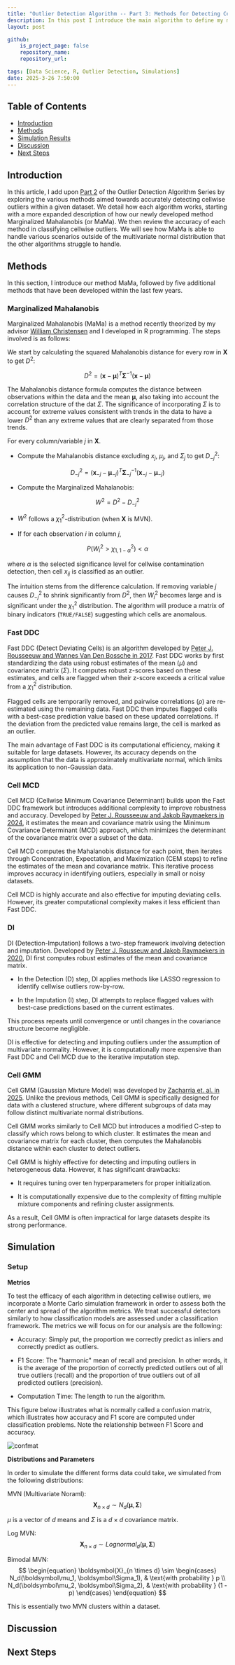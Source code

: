 ```yaml
---
title: "Outlier Detection Algorithm -- Part 3: Methods for Detecting Cellwise Outliers"
description: In this post I introduce the main algorithm to define my master's research project, called MaMa (for Marginalized Mahalanobis), as well as exploring how competing algorithms classify cellwise outliers compared to ours.
layout: post

github:
    is_project_page: false
    repository_name: 
    repository_url: 

tags: [Data Science, R, Outlier Detection, Simulations]
date: 2025-3-26 7:50:00
---
```


## Table of Contents
- [Introduction](#introduction)
- [Methods](#methods)
- [Simulation Results](#simulation)
- [Discussion](#discussion)
- [Next Steps](#next-steps)

## Introduction
In this article, I add upon [Part 2](/_posts/2025-2-21-MatrixOutlierTypes.md) of the Outlier Detection Algorithm Series by exploring the various methods aimed towards accurately detecting cellwise outliers within a given dataset. We detail how each algorithm works, starting with a more expanded description of how our newly developed method Marginalized Mahalanobis (or MaMa). We then review the accuracy of each method in classifying cellwise outliers. We will see how MaMa is able to handle various scenarios outside of the multivariate normal distribution that the other algorithms struggle to handle. 

## Methods

In this section, I introduce our method MaMa, followed by five additional methods that have been developed within the last few years. 

### Marginalized Mahalanobis

Marginalized Mahalanobis (MaMa) is a method recently theorized by my advisor [William Christensen](https://tofu.byu.edu/docs/index.html) and I developed in R programming. The steps involved is as follows:

We start by calculating the squared Mahalanobis distance for every row in $\textbf{X}$ to get $D^2$:

$$
\begin{equation}
D^2 = (\boldsymbol x - \boldsymbol\mu)^T \boldsymbol\Sigma^{-1} (\boldsymbol x - \boldsymbol\mu)
\end{equation}
$$

The Mahalanobis distance formula computes the distance between observations within the data and the mean $\boldsymbol\mu$, also taking into account the correlation structure of the dat $\Sigma$. The significance of incorporating $\Sigma$ is to account for extreme values consistent with trends in the data to have a lower $D^2$ than any extreme values that are clearly separated from those trends. 

For every column/variable $j$ in $\textbf{X}$.


- Compute the Mahalanobis distance excluding $x_j$, $\mu_j$, and $\Sigma_{j}$ to get $D_{-j}^2$:  

$$
\begin{equation}
D_{-j}^2 = (\boldsymbol{x}_{-j} - \boldsymbol{\mu}_{-j})^T \boldsymbol{\Sigma}_{-j}^{-1} (\boldsymbol{x}_{-j} - \boldsymbol{\mu}_{-j})
\end{equation}
$$

- Compute the Marginalized Mahalanobis:

$$
\begin{equation}
W^2 = D^2 - D_{-j}^2
\end{equation}
$$

- $W^2$ follows a $\chi_1^2$-distribution (when **X** is MVN).

- If for each observation $i$ in column $j$, 

$$
\begin{equation}
P(W_i^2 > \chi^2_{1, 1 - \alpha}) < \alpha
\end{equation}
$$

where $\alpha$ is the selected significance level for cellwise contamination detection, then cell $x_{ij}$ is classified as an outlier.

The intuition stems from the difference calculation. If removing variable $j$ causes $D_{-j}^2$ to shrink significantly from $D^2$, then $W_i^2$ becomes large and is significant under the $\chi^2_1$ distribution. The algorithm will produce a matrix of binary indicators (`TRUE/FALSE`) suggesting which cells are anomalous.

### Fast DDC

Fast DDC (Detect Deviating Cells) is an algorithm developed by [Peter J. Rousseeuw and Wannes Van Den Bossche in 2017](https://www.tandfonline.com/doi/full/10.1080/00401706.2017.1340909). Fast DDC works by first standardizing the data using robust estimates of the mean ($\mu$) and covariance matrix ($\Sigma$). It computes robust z-scores based on these estimates, and cells are flagged when their z-score exceeds a critical value from a $\chi_1^2$ distribution.

Flagged cells are temporarily removed, and pairwise correlations ($\rho$) are re-estimated using the remaining data. Fast DDC then imputes flagged cells with a best-case prediction value based on these updated correlations. If the deviation from the predicted value remains large, the cell is marked as an outlier.

The main advantage of Fast DDC is its computational efficiency, making it suitable for large datasets. However, its accuracy depends on the assumption that the data is approximately multivariate normal, which limits its application to non-Gaussian data.

### Cell MCD

Cell MCD (Cellwise Minimum Covariance Determinant) builds upon the Fast DDC framework but introduces additional complexity to improve robustness and accuracy. Developed by [Peter J. Rousseeuw and Jakob Raymaekers in 2024](https://www.tandfonline.com/doi/full/10.1080/01621459.2023.2267777#abstract), it estimates the mean and covariance matrix using the Minimum Covariance Determinant (MCD) approach, which minimizes the determinant of the covariance matrix over a subset of the data.

Cell MCD computes the Mahalanobis distance for each point, then iterates through Concentration, Expectation, and Maximization (CEM steps) to refine the estimates of the mean and covariance matrix. This iterative process improves accuracy in identifying outliers, especially in small or noisy datasets.

Cell MCD is highly accurate and also effective for imputing deviating cells. However, its greater computational complexity makes it less efficient than Fast DDC.

### DI

DI (Detection-Imputation) follows a two-step framework involving detection and imputation. Developed by [Peter J. Rousseuw and Jakob Raymaekers in 2020](https://jdssv.org/index.php/jdssv/article/view/18), DI first computes robust estimates of the mean and covariance matrix.

- In the Detection (D) step, DI applies methods like LASSO regression to identify cellwise outliers row-by-row.

- In the Imputation (I) step, DI attempts to replace flagged values with best-case predictions based on the current estimates.

This process repeats until convergence or until changes in the covariance structure become negligible.

DI is effective for detecting and imputing outliers under the assumption of multivariate normality. However, it is computationally more expensive than Fast DDC and Cell MCD due to the iterative imputation step.

### Cell GMM

Cell GMM (Gaussian Mixture Model) was developed by [Zacharria et. al. in 2025](https://www.researchgate.net/publication/383985298_Cellwise_outlier_detection_in_heterogeneous_populations). Unlike the previous methods, Cell GMM is specifically designed for data with a clustered structure, where different subgroups of data may follow distinct multivariate normal distributions.

Cell GMM works similarly to Cell MCD but introduces a modified C-step to classify which rows belong to which cluster. It estimates the mean and covariance matrix for each cluster, then computes the Mahalanobis distance within each cluster to detect outliers.

Cell GMM is highly effective for detecting and imputing outliers in heterogeneous data. However, it has significant drawbacks:

- It requires tuning over ten hyperparameters for proper initialization.

- It is computationally expensive due to the complexity of fitting multiple mixture components and refining cluster assignments.

As a result, Cell GMM is often impractical for large datasets despite its strong performance.

## Simulation

### Setup 

**Metrics**

To test the efficacy of each algorithm in detecting cellwise outliers, we incorporate a Monte Carlo simulation framework in order to assess both the center and spread of the algorithm metrics. We treat successful detectors similarly to how classification models are assessed under a classification framework. The metrics we will focus on for our analysis are the following:

- Accuracy: Simply put, the proportion we correctly predict as inliers and correctly predict as outliers. 

- F1 Score: The "harmonic" mean of recall and precision. In other words, it is the average of the proportion  of correctly predicted outliers out of all true outliers (recall) and the proportion of true outliers out of all predicted outliers (precision). 

- Computation Time: The length to run the algorithm. 

This figure below illustrates what is normally called a confusion matrix, which illustrates how accuracy and F1 score are computed under classification problems. Note the relationship between F1 Score and accuracy.  

![confmat](/assets/MO3/confmat.jpg)

**Distributions and Parameters**

In order to simulate the different forms data could take, we simulated from the following distributions:

MVN (Multivariate Noraml):
$$
\begin{equation}
    \boldsymbol{X}_{n\times d} \sim N_{d}(\boldsymbol{\mu}, \boldsymbol{\Sigma})
\end{equation}
$$

$\mu$ is a vector of $d$ means and $\Sigma$ is a $d \times d$ covariance matrix.

Log MVN:
$$
\begin{equation}
    \boldsymbol{X}_{n\times d} \sim Lognormal_{d}(\boldsymbol{\mu}, \boldsymbol{\Sigma})
\end{equation}
$$

Bimodal MVN:
$$
\begin{equation} 
    \boldsymbol{X}_{n \times d} \sim 
    \begin{cases} 
        N_d(\boldsymbol\mu_1, \boldsymbol\Sigma_1), & \text{with probability } p \\ 
        N_d(\boldsymbol\mu_2, \boldsymbol\Sigma_2), & \text{with probability } (1 - p) 
    \end{cases}
\end{equation}
$$

This is essentially two MVN clusters within a dataset.


## Discussion

## Next Steps



